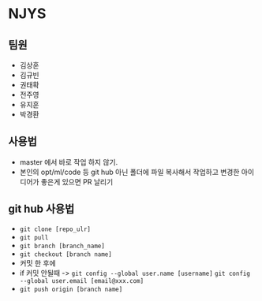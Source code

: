 # NJYS
## 팀원
- 김상훈
- 김규빈
- 권태확
- 전주영
- 유지훈
- 박경환

## 사용법
- master 에서 바로 작업 하지 않기.
- 본인의 opt/ml/code 등 git hub 아닌 폴더에 파일 복사해서 작업하고 변경한 아이디어가 좋은게 있으면 PR 날리기

## git hub 사용법
- `git clone [repo_ulr]`
- `git pull`
- `git branch [branch_name]`
- `git checkout [branch name]`
- 커밋 한 후에 
- if 커밋 안될때 -> `git config --global user.name [username]`  `git config --global user.email [email@xxx.com]`
- `git push origin [branch name]`
